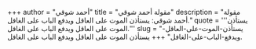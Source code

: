 +++
author = "أحمد شوقي"
title = "مقولة أحمد شوقي"
description = "مقولة أحمد شوقي: يستأذن الموت على العاقل ويدفع الباب على الغافل."
quote = '''يستأذن الموت على العاقل ويدفع الباب على الغافل.'''
slug = "يستأذن-الموت-على-العاقل-ويدفع-الباب-على-الغافل"
+++
يستأذن الموت على العاقل ويدفع الباب على الغافل.
